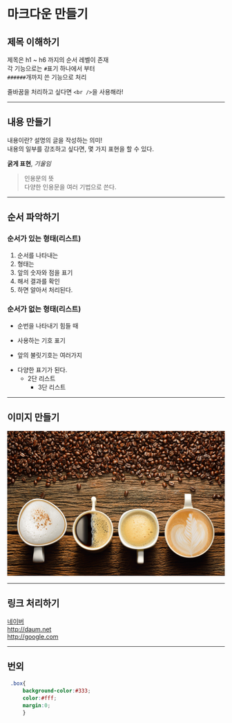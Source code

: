 ﻿# 마크다운 만들기

## 제목 이해하기
제목은 h1 ~ h6 까지의 순서 레벨이 존재<br />
각 기능으로는 `#`표기 하나에서 부터 <br /> `######`개까지 쓴 기능으로 처리<br />

줄바꿈을 처리하고 싶다면 `<br />`을 사용해라!

---

## 내용 만들기
내용이란? 설명의 글을 작성하는 의미!<br />
내용의 일부를 강조하고 싶다면, 몇 가지 표현을 할 수 있다.

**굵게 표현**, *기울임*

> 인용문의 뜻 <br />
>다양한 인용문을 여러 기법으로 쓴다.

---

## 순서 파악하기
### 순서가 있는 형태(리스트)
1. 순서를 나타내는
1. 형태는
1. 앞의 숫자와 점을 표기
2. 해서 결과를 확인
1. 하면 알아서 처리된다.

### 순서가 없는 형태(리스트)
+ 순번을 나타내기 힘들 때
- 사용하는 기호 표기
* 앞의 불릿기호는 여러가지
- 다양한 표기가 된다.
    - 2단 리스트
        - 3단 리스트

---

## 이미지 만들기
![커피이미지, 사진에 대한 정확한 설명](./img/coffee_03.jpg)

---

## 링크 처리하기
[네이버](http://naver.com)<br />
http://daum.net <br />
<http://google.com>

---

## 번외

``` css
 .box{
     background-color:#333;
     color:#fff;
     margin:0;
     }
```
